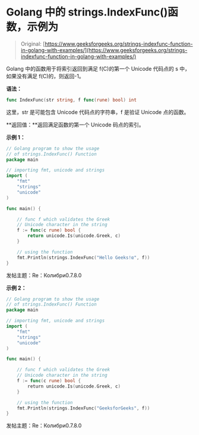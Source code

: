 # Golang 中的 strings.IndexFunc()函数，示例为

> Original: [https://www.geeksforgeeks.org/strings-indexfunc-function-in-golang-with-examples/](https://www.geeksforgeeks.org/strings-indexfunc-function-in-golang-with-examples/)

Golang 中的函数用于将索引返回到满足 f(C)的第一个 Unicode 代码点的 s 中，如果没有满足 f(C)的，则返回-1。

**语法：**

```go
func IndexFunc(str string, f func(rune) bool) int

```

这里，str 是可能包含 Unicode 代码点的字符串，f 是验证 Unicode 点的函数。

**返回值：**返回满足函数的第一个 Unicode 码点的索引。

**示例 1：**

```go
// Golang program to show the usage
// of strings.IndexFunc() Function
package main

// importing fmt, unicode and strings
import (
    "fmt"
    "strings"
    "unicode"
)

func main() {

    // func f which validates the Greek 
    // Unicode character in the string
    f := func(c rune) bool {
        return unicode.Is(unicode.Greek, c)
    }

    // using the function
    fmt.Println(strings.IndexFunc("Hello Geeks!α", f)) 
}

```

发帖主题：Re：Колибри0.7.8.0

**示例 2：**

```go
// Golang program to show the usage
// of strings.IndexFunc() Function
package main

// importing fmt, unicode and strings
import (
    "fmt"
    "strings"
    "unicode"
)

func main() {

    // func f which validates the Greek 
    // Unicode character in the string
    f := func(c rune) bool {
        return unicode.Is(unicode.Greek, c)
    }

    // using the function
    fmt.Println(strings.IndexFunc("GeeksforGeeks", f)) 
}
```

发帖主题：Re：Колибри0.7.8.0